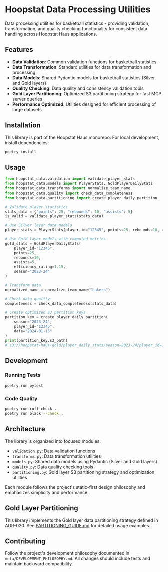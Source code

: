# Hoopstat Data Processing Utilities

Data processing utilities for basketball statistics - providing validation, transformation, and quality checking functionality for consistent data handling across Hoopstat Haus applications.

## Features

- **Data Validation**: Common validation functions for basketball statistics
- **Data Transformation**: Standard utilities for data transformation and processing  
- **Data Models**: Shared Pydantic models for basketball statistics (Silver and Gold layers)
- **Quality Checking**: Data quality and consistency validation tools
- **Gold Layer Partitioning**: Optimized S3 partitioning strategy for fast MCP server queries
- **Performance Optimized**: Utilities designed for efficient processing of large datasets

## Installation

This library is part of the Hoopstat Haus monorepo. For local development, install dependencies:

```bash
poetry install
```

## Usage

```python
from hoopstat_data.validation import validate_player_stats
from hoopstat_data.models import PlayerStats, GoldPlayerDailyStats
from hoopstat_data.transforms import normalize_team_name
from hoopstat_data.quality import check_data_completeness
from hoopstat_data.partitioning import create_player_daily_partition

# Validate player statistics
stats_data = {"points": 25, "rebounds": 10, "assists": 5}
is_valid = validate_player_stats(stats_data)

# Use Silver layer data models
player_stats = PlayerStats(player_id="12345", points=25, rebounds=10, assists=5)

# Use Gold layer models with computed metrics
gold_stats = GoldPlayerDailyStats(
    player_id="12345", 
    points=25, 
    rebounds=10, 
    assists=5,
    efficiency_rating=1.15,
    season="2023-24"
)

# Transform data
normalized_name = normalize_team_name("Lakers")

# Check data quality
completeness = check_data_completeness(stats_data)

# Create optimized S3 partition keys
partition_key = create_player_daily_partition(
    season="2023-24",
    player_id="12345",
    date="2024-01-15"
)
print(partition_key.s3_path)
# s3://hoopstat-haus-gold/player_daily_stats/season=2023-24/player_id=12345/date=2024-01-15/stats.parquet
```

## Development

### Running Tests

```bash
poetry run pytest
```

### Code Quality

```bash
poetry run ruff check .
poetry run black --check .
```

## Architecture

The library is organized into focused modules:

- `validation.py`: Data validation functions
- `transforms.py`: Data transformation utilities
- `models.py`: Shared data models using Pydantic (Silver and Gold layers)
- `quality.py`: Data quality checking tools
- `partitioning.py`: Gold layer S3 partitioning strategy and optimization utilities

Each module follows the project's static-first design philosophy and emphasizes simplicity and performance.

## Gold Layer Partitioning

This library implements the Gold layer data partitioning strategy defined in ADR-020. See [PARTITIONING_GUIDE.md](./PARTITIONING_GUIDE.md) for detailed usage examples.

## Contributing

Follow the project's development philosophy documented in `meta/DEVELOPMENT_PHILOSOPHY.md`. All changes should include tests and maintain backward compatibility.